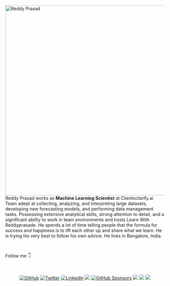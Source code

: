 	
<img src="https://github.com/reddyprasade/reddyprasade.github.io/blob/master/img/Profile/img2.png" alt="Reddy Prasad" align="left" width="600" height="600">


<p>Reddy Prasad works as <b> Machine Learning Scientist</b> at Clientoclarify.ai Team  adept at collecting, analyzing, and interpreting large datasets, developing new forecasting models, and performing data management tasks. Possessing extensive analytical skills, strong attention to detail, and a significant ability to work in team environments and hosts Learn With Reddyprasade. He spends a lot of time telling people that the formula for success and happiness is to lift each other up and share what we learn. He is trying his very best to follow his own advice. He lives in Bangalore, India. 
</p>
<br>
	<p>Follow me 👇</p>
<br>


<p align="center">
	<a href="https://github.com/reddyprasade"><img src="https://img.shields.io/github/followers/reddyprasade.svg?label=GitHub&style=social" alt="GitHub"></a>
	<a href="https://twitter.com/ReddyPrasade"><img src="https://img.shields.io/twitter/follow/ReddyPrasade?label=Twitter&style=social" alt="Twitter"></a>
	<a href="https://in.linkedin.com/in/reddy-prasad-e-03b12656"><img src="https://img.shields.io/badge/LinkedIn--_.svg?style=social&logo=linkedinColor=orange" alt="LinkedIn"></a>
	<a herf="https://www.kaggle.com/reddyprasade"><img src="https://img.shields.io/badge/@reddyprasade-blue?style=social&logo=Kaggle"></a>
	<a href="https://github.com/sponsors/reddyprasade"><img src="https://img.shields.io/badge/GitHub_Sponsors--_.svg?style=social&logo=github&logoColor=orange" alt="GitHub Sponsors"></a>
	<a  herf="https://www.instagram.com/reddyprasad_e"><img src="https://img.shields.io/badge/-reddy-blue?style=social&logo=Instagram&"></a>
	<a  herf="https://www.facebook.com/reddyprasade"><img src="https://img.shields.io/badge/-Reddy-blue?style=social&logo=Facebook&"></a>
	<a herf="https://github.com/reddyprasade"><img src="https://komarev.com/ghpvc/?username=reddyprasade&style=flat-square&color=EA4AAA"</a>	
</p>










